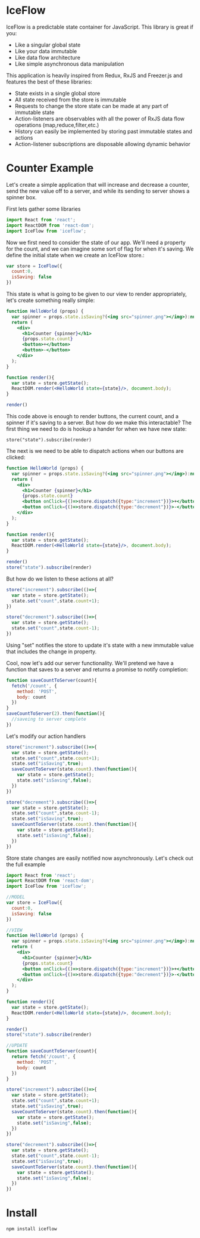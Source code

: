 # IceFlow

IceFlow is a predictable state container for JavaScript. This library is great if you:

* Like a singular global state
* Like your data immutable
* Like data flow architecture
* Like simple asynchronous data manipulation

This application is heavily inspired from Redux, RxJS and Freezer.js and features the best of these libraries:

* State exists in a single global store
* All state received from the store is immutable
* Requests to change the store state can be made at any part of immutable state
* Action-listeners are observables with all the power of RxJS data flow operations (map,reduce,filter,etc.)
* History can easily be implemented by storing past immutable states and actions
* Action-listener subscriptions are disposable allowing dynamic behavior

# Counter Example

Let's create a simple application that will increase and decrease a counter, send the new value off to a server, and while its sending to server shows a spinner box.

First lets gather some libraries

```jsx
import React from 'react';
import ReactDOM from 'react-dom';
import IceFlow from 'iceflow';
```

Now we first need to consider the state of our app.  We'll need a property for the count, and we can imagine some sort of flag for when it's saving. We define the initial state when we create an IceFlow store.:

```jsx
var store = IceFlow({
  count:0,
  isSaving: false
})
```

This state is what is going to be given to our view to render appropriately, let's create something really simple:

```jsx
function HelloWorld (props) {
  var spinner = props.state.isSaving?(<img src="spinner.png"></img>):null;
  return (
    <div>
      <h1>Counter {spinner}</h1>
      {props.state.count}
      <button>+</button>
      <button>-</button>
    </div>
  );
}

function render(){
  var state = store.getState();
  ReactDOM.render(<HelloWorld state={state}/>, document.body);
}

render()
```

This code above is enough to render buttons, the current count, and a spinner if it's saving to a server. But how do we make this interactable? The first thing we need to do is hookup a hander for when we have new state:

```
store("state").subscribe(render)
```

The next is we need to be able to dispatch actions when our buttons are clicked:

```jsx
function HelloWorld (props) {
  var spinner = props.state.isSaving?(<img src="spinner.png"></img>):null;
  return (
    <div>
      <h1>Counter {spinner}</h1>
      {props.state.count}
      <button onClick={()=>store.dispatch({type:"increment"})}>+</button>
      <button onClick={()=>store.dispatch({type:"decrement"})}>-</button>
    </div>
  );
}

function render(){
  var state = store.getState();
  ReactDOM.render(<HelloWorld state={state}/>, document.body);
}

render()
store("state").subscribe(render)
```

But how do we listen to these actions at all?

```jsx
store("increment").subscribe(()=>{
  var state = store.getState();
  state.set("count",state.count+1);
})

store("decrement").subscribe(()=>{
  var state = store.getState();
  state.set("count",state.count-1);
})
```

Using "set" notifies the store to update it's state with a new immutable value that includes the change in property.

Cool, now let's add our server functionality. We'll pretend we have a function that saves to a server and returns a promise to notify completion:

```jsx
function saveCountToServer(count){
  fetch('/count', {
    method: 'POST',
    body: count
  })
}
saveCountToServer(2).then(function(){
  //saveing to server complete
})
```

Let's modify our action handlers

```jsx
store("increment").subscribe(()=>{
  var state = store.getState();
  state.set("count",state.count+1);
  state.set("isSaving",true);
  saveCountToServer(state.count).then(function(){
    var state = store.getState();
    state.set("isSaving",false);
  })
})

store("decrement").subscribe(()=>{
  var state = store.getState();
  state.set("count",state.count-1);
  state.set("isSaving",true);
  saveCountToServer(state.count).then(function(){
    var state = store.getState();
    state.set("isSaving",false);
  })
})
```

Store state changes are easily notified now asynchronously.  Let's check out the full example

```jsx
import React from 'react';
import ReactDOM from 'react-dom';
import IceFlow from 'iceflow';

//MODEL
var store = IceFlow({
  count:0,
  isSaving: false
})

//VIEW
function HelloWorld (props) {
  var spinner = props.state.isSaving?(<img src="spinner.png"></img>):null;
  return (
    <div>
      <h1>Counter {spinner}</h1>
      {props.state.count}
      <button onClick={()=>store.dispatch({type:"increment"})}>+</button>
      <button onClick={()=>store.dispatch({type:"decrement"})}>-</button>
    </div>
  );
}

function render(){
  var state = store.getState();
  ReactDOM.render(<HelloWorld state={state}/>, document.body);
}

render()
store("state").subscribe(render)

//UPDATE
function saveCountToServer(count){
  return fetch('/count', {
    method: 'POST',
    body: count
  })
}

store("increment").subscribe(()=>{
  var state = store.getState();
  state.set("count",state.count+1);
  state.set("isSaving",true);
  saveCountToServer(state.count).then(function(){
    var state = store.getState();
    state.set("isSaving",false);
  })
})

store("decrement").subscribe(()=>{
  var state = store.getState();
  state.set("count",state.count-1);
  state.set("isSaving",true);
  saveCountToServer(state.count).then(function(){
    var state = store.getState();
    state.set("isSaving",false);
  })
})
```

# Install

`npm install iceflow`
